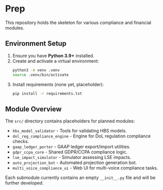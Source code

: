 # Prep

This repository holds the skeleton for various compliance and financial modules.

## Environment Setup

1. Ensure you have **Python 3.9+** installed.
2. Create and activate a virtual environment:
   ```bash
   python3 -m venv .venv
   source .venv/bin/activate
   ```
3. Install requirements (none yet, placeholder):
   ```bash
   pip install -r requirements.txt
   ```

## Module Overview

The `src/` directory contains placeholders for planned modules:

- `hbs_model_validator` - Tools for validating HBS models.
- `dol_reg_compliance_engine` - Engine for DoL regulation compliance checks.
- `gaap_ledger_porter` - GAAP ledger export/import utilities.
- `gdpr_ccpa_core` - Shared GDPR/CCPA compliance logic.
- `lse_impact_simulator` - Simulator assessing LSE impacts.
- `auto_projection_bot` - Automated projection generation bot.
- `multi_voice_compliance_ui` - Web UI for multi-voice compliance tasks.

Each submodule currently contains an empty `__init__.py` file and will be further developed.
